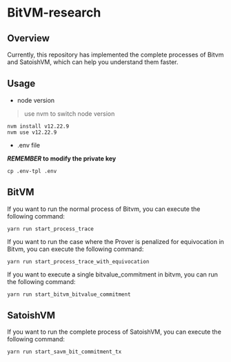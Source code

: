 # BitVM-research
## Overview
Currently, this repository has implemented the complete processes of Bitvm and SatoishVM, which can help you understand them faster.

## Usage

* node version
> use nvm to switch node version
```
nvm install v12.22.9
nvm use v12.22.9
```

* .env file

***REMEMBER* to modify the private key**

```
cp .env-tpl .env
```


## BitVM
If you want to run the normal process of Bitvm, you can execute the following command:
```
yarn run start_process_trace
```
If you want to run the case where the Prover is penalized for equivocation in Bitvm, you can execute the following command:
```
yarn run start_process_trace_with_equivocation
```
If you want to execute a single bitvalue_commitment in bitvm, you can run the following command:
```
yarn run start_bitvm_bitvalue_commitment
```

## SatoishVM
If you want to run the complete process of SatoishVM, you can execute the following command:
```
yarn run start_savm_bit_commitment_tx
```